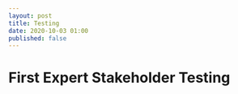 ```yaml
---
layout: post
title: Testing
date: 2020-10-03 01:00
published: false
---
```


# First Expert Stakeholder Testing

